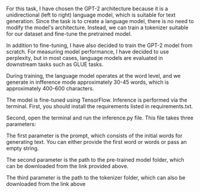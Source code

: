 For this task, I have chosen the GPT-2 architecture because it is a unidirectional (left to right) language model, which is suitable for text generation. Since the task is to create a language model, there is no need to modify the model's architecture. Instead, we can train a tokenizer suitable for our dataset and fine-tune the pretrained model.

In addition to fine-tuning, I have also decided to train the GPT-2 model from scratch. For measuring model performance, I have decided to use perplexity, but in most cases, language models are evaluated in downstream tasks such as GLUE tasks.

During training, the language model operates at the word level, and we generate in infference mode approximately 30-45 words, which is approximately 400-600 characters.

The model is fine-tuned using TensorFlow. Inference is performed via the terminal. First, you should install the requirements listed in requirements.txt.

Second, open the terminal and run the inference.py file. This file takes three parameters:

The first parameter is the prompt, which consists of the initial words for generating text. You can either provide the first word or words or pass an empty string.

The second parameter is the path to the pre-trained model folder, which can be downloaded from the link provided above.

The third parameter is the path to the tokenizer folder, which can also be downloaded from the link above
